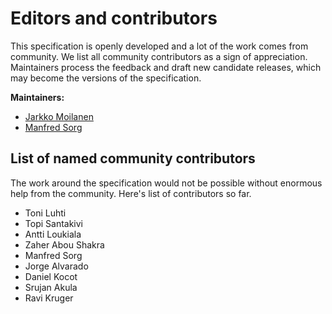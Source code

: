 # Editors and contributors

This specification is openly developed and a lot of the work comes from community. We list all community contributors as a sign of appreciation. Maintainers process the feedback and draft new candidate releases, which may become the versions of the specification. 

**Maintainers:**

* <a href="https://www.linkedin.com/in/jarkkomoilanen/">Jarkko Moilanen</a>
* <a href="https://www.linkedin.com/in/manfred-sorg/">Manfred Sorg</a>

## List of named community contributors 

The work around the specification would not be possible without enormous help from the community. Here's list of contributors so far. 

* Toni Luhti
* Topi Santakivi
* Antti Loukiala
* Zaher Abou Shakra
* Manfred Sorg
* Jorge Alvarado
* Daniel Kocot
* Srujan Akula
* Ravi Kruger

